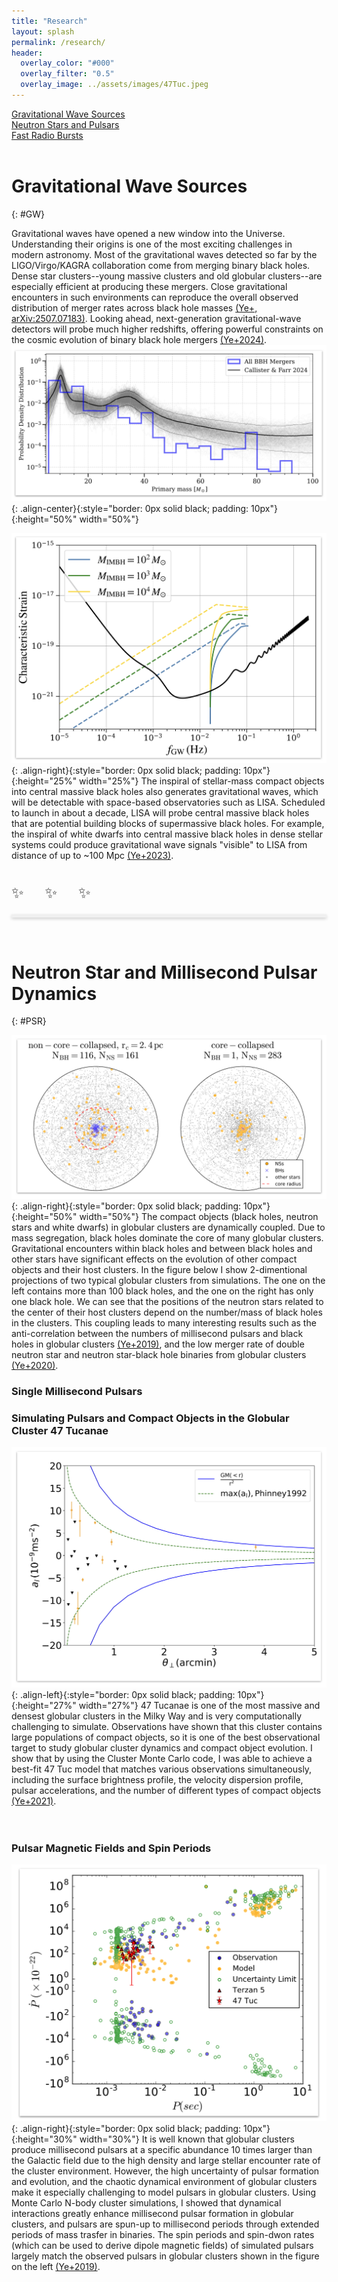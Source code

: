 ```yaml
---
title: "Research"
layout: splash
permalink: /research/
header:
  overlay_color: "#000"
  overlay_filter: "0.5"
  overlay_image: ../assets/images/47Tuc.jpeg
---
```

<!--
Globular clusters are one of the densest and most dynamically active stellar systems in the Universe. They are groups of ~ 1 million stars bound together by gravity, constituting spherical systems a hundred thousand times more dense than a typical galaxy. Thanks to this dense environment which leads to frequent gravitational encounters between stars, globular clusters are very efficient in producing exotic objects such as millisecond pulsars, low-mass X-ray binaries and binary black hole mergers.
-->

[Gravitational Wave Sources](#GW)<br>
[Neutron Stars and Pulsars](#PSR)<br>
[Fast Radio Bursts](#FRB)<br>
<br>


# Gravitational Wave Sources
{: #GW}
<!--![image-right](../assets/images/R_z.jpg){: .align-right}{:style="border: 0px solid black; padding: 10px"}{:height="30%" width="30%"}-->
Gravitational waves have opened a new window into the Universe. Understanding their origins is one of the most exciting challenges in modern astronomy. Most of the gravitational waves detected so far by the LIGO/Virgo/KAGRA collaboration come from merging binary black holes. Dense star clusters--young massive clusters and old globular clusters--are especially efficient at producing these mergers. Close gravitational encounters in such environments can reproduce the overall observed distribution of merger rates across black hole masses <a href="https://ui.adsabs.harvard.edu/abs/2025arXiv250707183Y/abstract">(Ye+, arXiv:2507.07183)</a>. Looking ahead, next-generation gravitational-wave detectors will probe much higher redshifts, offering powerful constraints on the cosmic evolution of binary black hole mergers <a href="https://ui.adsabs.harvard.edu/abs/2024ApJ...967...62Y/abstract">(Ye+2024)</a>.
![image-center](../assets/images/bh_mass_distr_3d.jpg){: .align-center}{:style="border: 0px solid black; padding: 10px"}{:height="50%" width="50%"} 

![image-right](../assets/images/strain_imbh_3d.jpg){: .align-right}{:style="border: 0px solid black; padding: 10px"}{:height="25%" width="25%"}
The inspiral of stellar-mass compact objects into central massive black holes also generates gravitational waves, which will be detectable with space-based observatories such as LISA. Scheduled to launch in about a decade, LISA will probe central massive black holes that are potential building blocks of supermassive black holes. For example, the inspiral of white dwarfs into central massive black holes in dense stellar systems could produce gravitational wave signals "visible" to LISA from distance of up to ~100 Mpc <a href="https://ui.adsabs.harvard.edu/abs/2023ApJ...953..141Y/abstract">(Ye+2023)</a>.  
<br>

<div style="font-size: 24px; margin: 20px 0; margin-left: auto; margin-right: auto;">
  ✨ &nbsp; &nbsp; ✨ &nbsp; &nbsp; ✨
</div>

<hr style="border: none; height: 5px; background-color: #f0f0f0; box-shadow: 0 2px 5px rgba(0,0,0,0.2);">
<br>

# Neutron Star and Millisecond Pulsar Dynamics
{: #PSR}
<!--![image-right](../assets/images/nbh_nmsp.png){: .align-right}{:style="border: 0px solid black; padding: 10px"}{:height="30%" width="30%"}-->
![image-right](../assets/images/2dproj_3d.jpg){: .align-right}{:style="border: 0px solid black; padding: 10px"}{:height="50%" width="50%"}
The compact objects (black holes, neutron stars and white dwarfs) in globular clusters are dynamically coupled. Due to mass segregation, black holes dominate the core of many globular clusters. Gravitational encounters within black holes and between black holes and other stars have significant effects on the evolution of other compact objects and their host clusters. In the figure below I show 2-dimentional projections of two typical globular clusters from simulations. The one on the left contains more than 100 black holes, and the one on the right has only one black hole. We can see that the positions of the neutron stars related to the center of their host clusters depend on the number/mass of black holes in the clusters. This coupling leads to many interesting results such as the anti-correlation between the numbers of millisecond pulsars and black holes in globular clusters <a href="https://ui.adsabs.harvard.edu/abs/2019ApJ...877..122Y/abstract">(Ye+2019)</a>, and the low merger rate of double neutron star and neutron star-black hole binaries from globular clusters <a href="https://ui.adsabs.harvard.edu/abs/2020ApJ...888L..10Y/abstract">(Ye+2020)</a>.<br>
<!--<img align="center" src="../assets/images/cc_noncc_2dproj.png" alt="" width="1000"/>-->
<!--<img align="left" src="../assets/images/merger_rate.png" alt="" width="400"/>-->
<!--
![image-right](../assets/images/merger_rate.png){: .align-right}{:style="border: 0px solid black; padding: 10px"}
-->

<!-- <div style="border-bottom: 2px solid #ccc; padding-top: 10px; margin-bottom: 20px;"></div> -->


### Single Millisecond Pulsars

### Simulating Pulsars and Compact Objects in the Globular Cluster 47 Tucanae
![image-left](../assets/images/psr_al_3d.jpg){: .align-left}{:style="border: 0px solid black; padding: 10px"}{:height="27%" width="27%"}
47 Tucanae is one of the most massive and densest globular clusters in the Milky Way and is very computationally challenging to simulate. Observations have shown that this cluster contains large populations of compact objects, so it is one of the best observational target to study globular cluster dynamics and compact object evolution. I show that by using the Cluster Monte Carlo code, I was able to achieve a best-fit 47 Tuc model that matches various observations simultaneously, including the surface brightness profile,  the velocity dispersion profile, pulsar accelerations, and the number of different types of compact objects <a href="https://ui.adsabs.harvard.edu/abs/2021arXiv211005495Y/abstract">(Ye+2021)</a>. 
<br/><br/><br/>
<!--&emsp;  (4 x &nbsp;)-->

### Pulsar Magnetic Fields and Spin Periods
![image-right](../assets/images/ppdot_3d.jpg){: .align-right}{:style="border: 0px solid black; padding: 10px"}{:height="30%" width="30%"}
It is well known that globular clusters produce millisecond pulsars at a specific abundance 10 times larger than the Galactic field due to the high density and large stellar encounter rate of the cluster environment. However, the high uncertainty of pulsar formation and evolution, and the chaotic dynamical environment of globular clusters make it especially challenging to model pulsars in globular clusters. Using Monte Carlo N-body cluster simulations, I showed that dynamical interactions greatly enhance millisecond pulsar formation in globular clusters, and pulsars are spun-up to millisecond periods through extended periods of mass trasfer in binaries. The spin periods and spin-dwon rates (which can be used to derive dipole magnetic fields) of simulated pulsars largely match the observed pulsars in globular clusters shown in the figure on the left <a href="https://ui.adsabs.harvard.edu/abs/2019ApJ...877..122Y/abstract">(Ye+2019)</a>.  

<!--
47Tuc.jpeg           bio-photo.jpg        coffee.jpeg          merger_rate.png      ppdot.png
Ye_2019.jpg          cc_noncc_2dproj.png  gc_mass_rcrh.png     nbh_nmsp.png         psr_al.png
-->
